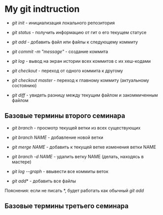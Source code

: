 # My git indtruction
* *git init* - инициализация локального репозитория

* *git status* - получить информацию от гит о его текущем статусе


* *git add* - добавить файл или файлы к следующему коммиту

* *git commit -m "message"* - создание коммита

* *git log* - вывод на экран истории всех коммитов с их хеш-кодами

* *git checkout* - переход от одного коммита к другому

* *git checkout master* - переход к главному коммиту (актуальному состоянию)

* *git diff* - увидеть разницу между текущим файлом и закоммиченным файлом

## Базовые термины второго семинара

* *git branch* - просмотр текущей ветки из всех существующих

* *git branch NAME* - добавление новой ветки

* *git merge NAME* - добавить к текущей ветке изменения ветки NAME

* *git branch -d NAME* - удалить ветку NAME (делать, находясь в мастере)

* *git log --graph* - ввывести все коммиты веток

* *git add** - добавить все файлы

Пояснения: если не писать *, будет работать как обычный *git add*

## Базовые термины третьего семинара